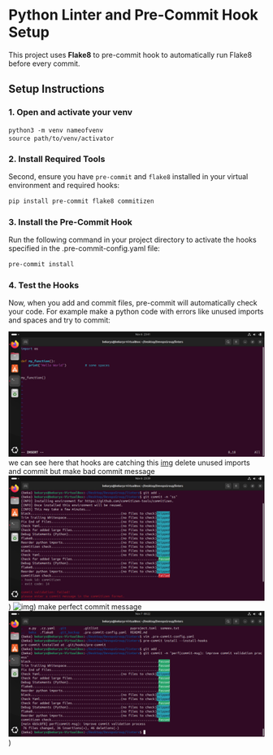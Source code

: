 # Python Linter and Pre-Commit Hook Setup

This project uses **Flake8** to pre-commit hook to automatically run Flake8 before every commit.

## Setup Instructions

### 1. Open and activate your venv
```
python3 -m venv nameofvenv
source path/to/venv/activator
```
### 2. Install Required Tools
Second, ensure you have `pre-commit` and `flake8` installed in your virtual environment and required hooks:

```bash
pip install pre-commit flake8 commitizen
```
### 3. Install the Pre-Commit Hook

Run the following command in your project directory to activate the hooks specified in the .pre-commit-config.yaml file:

```bash
pre-commit install
```
### 4. Test the Hooks

Now, when you add and commit files, pre-commit will automatically check your code. For example make a python code with errors like unused imports and spaces and try to commit:

![img](screanshots/Screenshot%20from%202024-11-06%2023-41-42.png)
we can see here that hooks are catching this
[img](screanshots/Screenshot%20from%202024-11-06%2023-42-34.png)
delete unused imports and commit but make bad commit message
![img](screanshots/Screenshot%20from%202024-11-06%2023-39-31.png))
![img](screanshots/Screenshot%20from%202024-11-06%2023-42-23.png))
make perfect commit message
![img](screanshots/Screenshot%20from%202024-11-07%2000-22-08.png))
